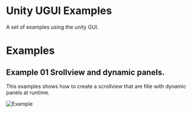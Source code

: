 # Unity UGUI Examples
A set of examples using the unity GUI.

# Examples

## Example 01 Srollview and dynamic panels.
This examples shows how to create a scrollview that are fille with dynamic panels at runtime.

![Example](https://github.com/ZoserLock/unity-ugui-examples/raw/master/Images/GUIExample01.gif)
